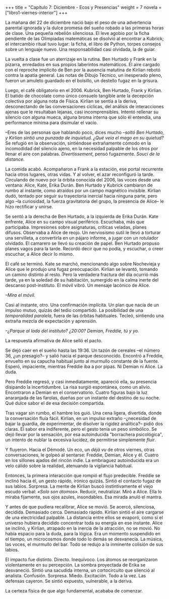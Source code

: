 +++
title = "Capítulo 7: Diciembre - Ecos y Presencias" 
weight = 7
novela = ["libro1-viernes-interior"]
+++

La mañana del 22 de diciembre nació bajo el peso de una advertencia parental
ignorada y la dulce promesa del sueño robado a las primeras horas de clase. Una
pequeña rebelión silenciosa. El leve agobio por la ficha pendiente de las
Olimpiadas matemáticas se disolvió al encontrar a Kubrick; el intercambio ritual
tuvo lugar: la ficha, el libro de Python, torpes consejos sobre un lenguaje
nuevo. Una responsabilidad casi olvidada, la de guiar.

La vuelta a clase fue un aterrizaje en la rutina. Ben Hurtado y Frank en la
pizarra, enredados en sus propios laberintos matemáticos. El aire cargado con el
reproche implícito de Ben por la ausencia matutina de Kirlian rebotó contra la
apatía general. Las notas de Dibujo Técnico, un inesperado pleno, fueron un
amuleto guardado en el bolsillo, un destello fugaz en la grisura.

Luego, el café obligatorio en el 2006. Kubrick, Ben Hurtado, Frank y Kirlian. El
batido de chocolate como único consuelo tangible ante la decepción colectiva por
alguna nota de Física. Kirlian se sentía a la deriva, desconectando de las
conversaciones cíclicas, del análisis de interacciones ajenas que le resultaban
lejanas, casi incomprensibles. Intentó rellenar su silencio con alguna mueca,
alguna broma interna que sólo él entendía, una performance mínima para disimular
el vacío.

–Eres de las personas que hablando poco, dices mucho –*soltó Ben Hurtado, y
Kirlian sintió una punzada de inquietud. ¿Qué veía el mago en su quietud?* Se
refugió en la observación, sintiéndose extrañamente cómodo en la incomodidad del
silencio ajeno, en la necesidad palpable de los otros por llenar el aire con
palabras. *Divertissement*, pensó fugazmente. *Souci de la distance*.

La comida acabó. Acompañaron a Frank a la estación, ese portal recurrente hacia
otros lugares, otras vidas. Y al volver, el azar reconfiguró la tarde.
Circulando de nuevo por la órbita conocida del 2006, las voces desde una
ventana: Alice, Kate, Erika Durán. Ben Hurtado y Kubrick cambiaron de rumbo al
instante, como atraídos por un campo magnético invisible. Kirlian dudó, tentado
por seguir su trayectoria inercial hacia ninguna parte, pero algo –la
curiosidad, la fuerza gravitatoria del grupo, la presencia de Alice– le hizo
rectificar y unirse.

Se sentó a la derecha de Ben Hurtado, a la izquierda de Erika Durán. Kate
enfrente, Alice en su campo visual periférico. Escuchaba, más que participaba.
Impresiones sobre asignaturas, críticas veladas, planes difusos. Observaba a
Alice de reojo. Un nerviosismo sutil le llevó a torturar una servilleta, a
convertirla en un pájaro informe, a jugar con un rotulador olvidado. El camarero
se llevó su creación de papel. Ben Hurtado propuso planes vagos para la tarde.
Recordó decir que no podía, y escuchar, o creer escuchar, a Alice decir lo
mismo.

El café se terminó. Kate se marchó, mencionando algo sobre Nochevieja y Alice
que le produjo una fugaz preocupación. Kirlian se levantó, tomando un camino
distinto al resto. Pero la verdadera fractura del día ocurrió más tarde, ya en
la soledad de su habitación, sumergido en la calma inerte del descanso
post-instituto. El móvil vibró. Un mensaje lacónico de Alice.

*–Mira el móvil.*

Casi al instante, otro. Una confirmación implícita. Un plan que nacía de un
impulso mutuo, quizás del tedio compartido. La posibilidad de una *temporalidad
paralela*, fuera de las órbitas habituales. Tecleó, sintiendo una extraña mezcla
de expectación y aprensión.

*–¿Parque al lado del instituto? ¿20:00? Demian, Freddie, tú y yo.*

La respuesta afirmativa de Alice selló el pacto.

Se dejó caer en el sueño hasta las 19:36. Un tazón de cereales –el número 36,
¿un presagio?– y salió hacia el parque desconocido. Encontró a Freddie, envuelto
en su capucha habitual junto al murmullo constante de la fuente. Esperó,
impaciente, mientras Freddie iba a por pipas. Ni Demian ni Alice. La duda.

Pero Freddie regresó, y casi inmediatamente, apareció ella, su presencia
disipando la incertidumbre. La risa surgió espontánea, como un alivio.
Encontraron a Demian en el conservatorio. Cuatro figuras bajo la luz anaranjada
de las farolas, dueñas por un instante del destino de su noche. Qué dulce sabor
el de esa decisión compartida.

Tras vagar sin rumbo, el hambre los guió. Una cena ligera, divertida, donde la
conversación fluía fácil. Kirlian, en un impulso extraño –¿necesidad de bajar la
guardia, de experimentar, de disolver la rigidez analítica?– pidió dos claras.
El sabor era indiferente, pero el gesto tenía un peso simbólico. Se dejó llevar
por la sensación, por esa autoinducida "borrachera psicológica", un intento de
nublar la excesiva lucidez, de permitirse simplemente *fluir*.

Y fluyeron. Hacia el Démodé. Un eco, un *déjà vu* de otros viernes, otras
conversaciones, le golpeó al sentarse: Freddie, Demian, Alice y él. Cuatro en
los sillones ajados del rincón indie. La embriaguez autoinducida era un velo
cálido sobre la realidad, atenuando la vigilancia habitual.

Entonces, la primera interacción que rompió el flujo predecible. Freddie se
inclinó hacia él, un gesto rápido, irónico quizás. Sintió el contacto fugaz de
sus labios. Sorpresa. La mente de Kirlian buscó instintivamente el viejo escudo
verbal: *«Solo son átomos»*. Reducir, neutralizar. Miró a Alice. Ella lo miraba
fijamente, sus ojos azules, insondables. Esa mirada anuló el mantra.

Y antes de que pudiera recalibrar, Alice se movió. Se acercó, silenciosa,
decidida. Demasiado cerca. Demasiado rápido. Kirlian sintió el aire cargarse de
una electricidad palpable. La distancia entre ellos se evaporó, como si el
universo hubiera decidido concentrar toda su energía en ese instante. Alice
se inclinó, y Kirlian, atrapado en la inercia de la atracción, no se movió. No
había espacio para la duda, para la lógica. Era un momento suspendido en el
tiempo, un microcosmos donde todo lo demás se desvanecía. La música, las
voces, el murmullo del bar. Todo se redujo a la inminente colisión de sus
labios.

El impacto fue distinto. Directo. Inequívoco. Los átomos se reorganizaron
violentamente en su percepción. La sombra proyectada de Erika se desvaneció.
Sintió una sacudida interna, un cortocircuito que silenció al analista.
Confusión. Sorpresa. Miedo. Excitación. Todo a la vez. Las defensas cayeron. Se
sintió expuesto, vulnerable, a la deriva.

La certeza física de que algo fundamental, acababa de comenzar.